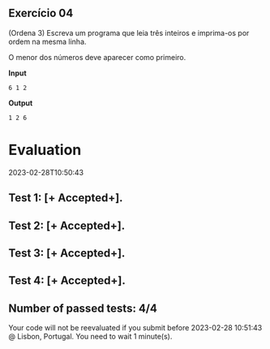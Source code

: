 ## Exercício 04

(Ordena 3) Escreva um programa que leia três inteiros e imprima-os por ordem na mesma linha.

O menor dos números deve aparecer como primeiro.

**Input**
```
6 1 2
```

**Output**
```
1 2 6
```


# Evaluation

2023-02-28T10:50:43

## Test 1: [+ Accepted+].
## Test 2: [+ Accepted+].
## Test 3: [+ Accepted+].
## Test 4: [+ Accepted+].


## Number of passed tests: 4/4


Your code will not be reevaluated if you submit before 2023-02-28 10:51:43 @ Lisbon, Portugal. You need to wait 1 minute(s).

